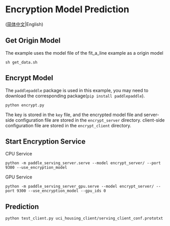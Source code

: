 # Encryption Model Prediction

([简体中文](README_CN.md)|English)

## Get Origin Model

The example uses the model file of the fit_a_line example as a origin model

```
sh get_data.sh
```

## Encrypt Model

The `paddlepaddle` package is used in this example, you may need to download the corresponding package(`pip install paddlepaddle`).
```
python encrypt.py
```
The key is stored in the `key` file, and the encrypted model file and server-side configuration file are stored in the `encrypt_server` directory.
client-side configuration file are stored in the `encrypt_client` directory.

## Start Encryption Service
CPU Service
```
python -m paddle_serving_server.serve --model encrypt_server/ --port 9300 --use_encryption_model
```
GPU Service
```
python -m paddle_serving_server_gpu.serve --model encrypt_server/ --port 9300 --use_encryption_model --gpu_ids 0
```

## Prediction
```
python test_client.py uci_housing_client/serving_client_conf.prototxt
```
